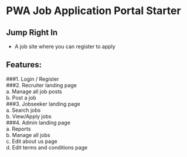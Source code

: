 # PWA Job Application Portal Starter


## Jump Right In
- A job site where you can register to apply

## Features:
###1. Login / Register <br/>
###2. Recruiter landing page <br/>
  a. Manage all job posts <br/>
  b. Post a job <br/>
###3. Jobseeker landing page <br/>
  a. Search jobs <br/>
  b. View/Apply jobs <br/>
   ###4. Admin landing page  <br/>
  a. Reports <br/>
  b. Manage all jobs <br/>
  c. Edit about us page <br/>
d. Edit terms and conditions page

